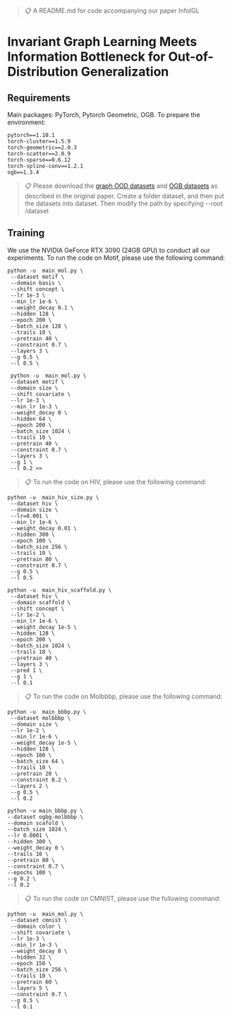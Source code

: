>📋  A  README.md for code accompanying our paper InfoIGL

# Invariant Graph Learning Meets Information Bottleneck for Out-of-Distribution Generalization



## Requirements

Main packages: PyTorch, Pytorch Geometric, OGB. To prepare the environment:

```
pytorch==1.10.1
torch-cluster==1.5.9
torch-geometric==2.0.3
torch-scatter==2.0.9
torch-sparse==0.6.12
torch-spline-conv==1.2.1
ogb==1.3.4
```

>📋 Please download the [graph OOD datasets](https://github.com/divelab/GOOD/) and [OGB datasets](https://ogb.stanford.edu/) as described in the original paper. Create a folder dataset, and then put the datasets into dataset. Then modify the path by specifying --root /dataset

## Training

 We use the NVIDIA GeForce RTX 3090 (24GB GPU) to conduct all our experiments. To run the code on Motif, please use the following command:

```
python -u  main_mol.py \
 --dataset motif \
 --domain basis \
 --shift concept \
 --lr 1e-3 \
 --min_lr 1e-6 \
 --weight_decay 0.1 \
 --hidden 128 \
 --epoch 200 \
 --batch_size 128 \
 --trails 10 \
 --pretrain 40 \
 --constraint 0.7 \
 --layers 3 \
 --g 0.5 \
 --l 0.5 \

```
```
 python -u  main_mol.py \
 --dataset motif \
 --domain size \
 --shift covariate \
 --lr 1e-3 \
 --min_lr 1e-3 \
 --weight_decay 0 \
 --hidden 64 \
 --epoch 200 \
 --batch_size 1024 \
 --trails 10 \
 --pretrain 40 \
 --constraint 0.7 \
 --layers 3 \
 --g 1 \
 --l 0.2 >>
```
>📋  To run the code on HIV, please use the following command:
```
python -u  main_hiv_size.py \
 --dataset hiv \
 --domain size \
 --lr=0.001 \
 --min_lr 1e-6 \
 --weight_decay 0.01 \
 --hidden 300 \
 --epoch 100 \
 --batch_size 256 \
 --trails 10 \
 --pretrain 80 \
 --constraint 0.7 \
 --g 0.5 \
 --l 0.5
```
```
python -u  main_hiv_scaffold.py \
 --dataset hiv \
 --domain scaffold \
 --shift concept \
 --lr 1e-2 \
 --min_lr 1e-6 \
 --weight_decay 1e-5 \
 --hidden 128 \
 --epoch 200 \
 --batch_size 1024 \
 --trails 10 \
 --pretrain 40 \
 --layers 3 \
 --pred 1 \
 --g 1 \
 --l 0.1
```
>📋  To run the code on Molbbbp, please use the following command:
```
python -u  main_bbbp.py \
 --dataset molbbbp \
 --domain size \
 --lr 1e-2 \
 --min_lr 1e-6 \
 --weight_decay 1e-5 \
 --hidden 128 \
 --epoch 100 \
 --batch_size 64 \
 --trails 10 \
 --pretrain 20 \
 --constraint 0.2 \
 --layers 2 \
 --g 0.5 \
 --l 0.2
```
```
python -u main_bbbp.py \
--dataset ogbg-molbbbp \
--domain scafold \
--batch_size 1024 \
--lr 0.0001 \
--hidden 300 \
--weight_decay 0 \
--trails 10 \
--pretrain 80 \
--constraint 0.7 \
--epochs 100 \
--g 0.2 \
--l 0.2 

```
>📋  To run the code on CMNIST, please use the following command:
```
python -u  main_mol.py \
 --dataset cmnist \
 --domain color \
 --shift covariate \
 --lr 1e-3 \
 --min_lr 1e-3 \
 --weight_decay 0 \
 --hidden 32 \
 --epoch 150 \
 --batch_size 256 \
 --trails 10 \
 --pretrain 60 \
 --layers 5 \
 --constraint 0.7 \
 --g 0.5 \
 --l 0.1 

```

 
